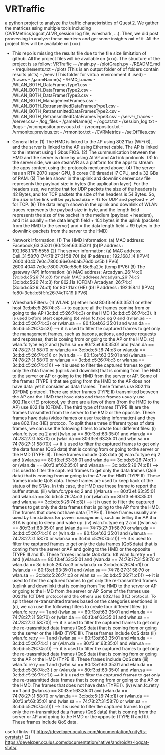 # VRTraffic
a python project to analyze the traffic characteristics of Quest 2. We gather the matrices using multiple tools including (OVRMetrics,logcat,ALVR_session log file, wireshark, ...). Then, we did post processing to analyze these matrices and get some insights out of it. All the project files will be available on (xxx)

* This repo is missing the results file due to the file size limitation of github. All the project files will be available on (xxx). The structure of the project is as follow:
        VRTraffic -- /main.py
        		   - /plotGraph.py
                   - /README.md
                   - /requirements.txt
                   - /plots (This is an output folder of of folders contain results plots)
                   - /venv  (This folder for virtual environment if used)
                   - /traces    - /gameName(s) - /HMD_traces      - /WLAN_BOTH_DataFramesType1.csv
                   									              - /WLAN_BOTH_DataFramesType2.csv
                   									              - /WLAN_BOTH_DataFramesType3.csv
                   									              - /WLAN_BOTH_ManagementFrames.csv
                   								 	              - /WLAN_BOTH_RetransmittedDataFramesType1.csv
                   									              - /WLAN_BOTH_RetransmittedDataFramesType2.csv
                   									              - /WLAN_BOTH_RetransmittedDataFramesType3.csv
                                               - /server_traces   - /server.csv
                   - /log_files - /gameName(s) - /logcat.txt
                   							   - /session_log.txt
                   							   - /logs            - /vrcompositor.previous.txt
                   							 				      - /vrcompositor.txt
                   							 				      - /vrmonitor.previous.txt
                   							 				      - /vrmonitor.txt
                   							   - /OVRMetrics      - /setOfFiles.csv
                   
                    

* General Info:
    (1) The HMD is linked to the AP using 802.11ax (WiFi 6), and the server is linked to the AP using Ethernet cable. The AP is linked to the internet using 1 Gbps FIOS.
    (2) The cummunication between the HMD and the server is done by using ALVR and AirLink protocols.
    (3) In the server side, we use steamVR as a platform for the apps to stream the apps content using the protocols mentioned above.
    (4) The server has an RTX 2070 super GPU, 8 cores (16 threads) i7 CPU, and a 32 GBs of RAM.
    (5) The len shown in the uplink and downlink server.csv file represents the payload size in bytes (the application layer). For the headers size, we notice that for UDP packets the size of the headers is 42 Bytes, and for TCP packets the size of the headers is 54 Bytes. So, the size in the link will be payload size + 42 for UDP and payload + 54 for TCP.
    (6) The data length shown in the uplink and downlink of WLAN traces represents the payload size in byte, and the length field represents the size of the packet in the medium (payload + headers), and it is usually = the data length field + 104 bytes in the uplink (packets from the HMD to the server) and = the data length field + 99 bytes in the downlink (packets from the server to the HMD)
    
    
* Network Information:
    (1) The HMD information:
            (a) MAC address: Facebook_63:35:01 (80:f3:ef:63:35:01)
            (b) IP address : 192.168.1.179:5555
    (2) The server information:
            (a) MAC address: Dell_31:58:70     (74:78:27:31:58:70)
            (b) IP address : 192.168.1.14 (IPV4)
                             2600:4040:7e0c:7800:66e0:ebab:76d0:ce5b (IPV6)
                             2600:4040:7e0c:7800:793c:58c6:f8e8:a20e (temp IPV6)
    (6) The gateway (AP) information:
            (a) MAC address: Arcadyan_26:74:c0 (3c:bd:c5:26:74:c0) for main MAC address
                             Arcadyan_26:74:c3 (3c:bd:c5:26:74:c3) for 802.11a  (OFDM)
                             Arcadyan_26:74:c1 (3c:bd:c5:26:74:c1) for 802.11ax (HE)
            (b) IP address : 192.168.1.1  (IPV4)
                             fe80::3ebd:c5ff:fe26:74c1%19  (IPV6)


* Wireshark Filters:
    (1) WLAN:
                (a) ether host 80:f3:ef:63:35:01 or ether host 3c:bd:c5:26:74:c3 --> to capture all the frames coming from or going to the AP (3c:bd:c5:26:74:c3) or the HMD (3c:bd:c5:26:74:c3). It is used before start capturing
                (b) wlan.fc.type eq 0 and ((wlan.sa == 3c:bd:c5:26:74:c3) or (wlan.sa == 80:f3:ef:63:35:01 and wlan.da == 3c:bd:c5:26:74:c3)) --> it is used to filter the captured frames to get only the management frames, such as bacons, actions, and prope requests and responses, that is coming from or going to the AP or the HMD.
                (c) wlan.fc.type eq 2 and ((wlan.sa == 80:f3:ef:63:35:01 and (wlan.da == 74:78:27:31:58:70 or wlan.da == 3c:bd:c5:26:74:c3 or wlan.da == 3c:bd:c5:26:74:c1)) or (wlan.da == 80:f3:ef:63:35:01 and (wlan.sa == 74:78:27:31:58:70 or wlan.sa == 3c:bd:c5:26:74:c3 or wlan.sa == 3c:bd:c5:26:74:c1))) --> it is used to filter the captured frames to get only the data frames (uplink and downlink) that is coming from The HMD to the server or AP or going to the HMD from the server or AP. Some of the frames (TYPE I) that are going from the HMD to the AP does not have data, yet it consider as data frames. These frames use 802.11a (OFDM) protocol. There are other frames (TYPE II) transmitted between the AP and the HMD that have data and these frames usually use 802.11ax (HE) protocol, yet there are a few of them (from the HMD to the AP) use 802.11a (OFDM). The third type of frames (TYPE III) are the frames transmitted from the server to the HMD or the opposite. These frames have data (video frames or user tracking information) and they use 802.11ax (HE) protocol. To split these three different types of data frames, we can use the following filters to create four different files:
                    (i)   wlan.fc.type eq 2 and ((wlan.sa == 80:f3:ef:63:35:01 and wlan.da == 74:78:27:31:58:70) or (wlan.da == 80:f3:ef:63:35:01 and wlan.sa == 74:78:27:31:58:70)) --> it is used to filter the captured frames to get only the data frames (QoS data) that is coming from or going to the server or the HMD (TYPE III). These frames include QoS data
                    (ii)  wlan.fc.type eq 2 and ((wlan.sa == 80:f3:ef:63:35:01 and wlan.da == 3c:bd:c5:26:74:c1 ) or (wlan.da == 80:f3:ef:63:35:01 and wlan.sa == 3c:bd:c5:26:74:c1)) --> it is used to filter the captured frames to get only the data frames (QoS data) that is coming from or going to the AP or the HMD (TYPE II). These frames include QoS data. These frames are used to keep track of the status of the STAs. In this case, the HMD use these frame to report the buffer status.
                    (iii) wlan.fc.type eq 2 and ((wlan.sa == 80:f3:ef:63:35:01 and wlan.da == 3c:bd:c5:26:74:c3 ) or (wlan.da == 80:f3:ef:63:35:01 and wlan.sa == 3c:bd:c5:26:74:c3)) --> it is used to filter the captured frames to get only the data frames that is going to the AP from the HMD. The frames that does not have data (TYPE I). These frames usually are used by the stations for power management, such as telling the AP tha STA is going to sleep and wake up.
                    (iv)  wlan.fc.type eq 2 and ((wlan.sa == 80:f3:ef:63:35:01 and (wlan.da == 74:78:27:31:58:70 or wlan.da == 3c:bd:c5:26:74:c1)) or (wlan.da == 80:f3:ef:63:35:01 and (wlan.sa == 74:78:27:31:58:70 or wlan.sa == 3c:bd:c5:26:74:c1))) --> it is used to filter the captured frames to get only the data frames (QoS data) that is coming from the server or AP and going to the HMD or the opposite (TYPE III and II). These frames include QoS data.
                (d) wlan.fc.retry == 1 and ((wlan.sa == 80:f3:ef:63:35:01 and (wlan.da == 74:78:27:31:58:70 or wlan.da == 3c:bd:c5:26:74:c3 or wlan.da == 3c:bd:c5:26:74:c1)) or (wlan.da == 80:f3:ef:63:35:01 and (wlan.sa == 74:78:27:31:58:70 or wlan.sa == 3c:bd:c5:26:74:c3 or wlan.sa == 3c:bd:c5:26:74:c1))) --> it is used to filter the captured frames to get only the re-transmitted frames (uplink and downlink) that is coming from The HMD to the server or AP or going to the HMD from the server or AP. Some of the frames use 802.11a (OFDM) protocol and the others use 802.11ax (HE) protocol. To split these re-transmitted frames based on the categories mentioned in (c), we can use the following filters to create four different files:
                    (i)   wlan.fc.retry == 1 and ((wlan.sa == 80:f3:ef:63:35:01 and wlan.da == 74:78:27:31:58:70) or (wlan.da == 80:f3:ef:63:35:01 and wlan.sa == 74:78:27:31:58:70)) --> it is used to filter the captured frames to get only the re-transmitted data frames (QoS data) that is coming from or going to the server or the HMD (TYPE III). These frames include QoS data
                    (ii)  wlan.fc.retry == 1 and ((wlan.sa == 80:f3:ef:63:35:01 and wlan.da == 3c:bd:c5:26:74:c1 ) or (wlan.da == 80:f3:ef:63:35:01 and wlan.sa == 3c:bd:c5:26:74:c1)) --> it is used to filter the captured frames to get only the re-transmitted data frames (QoS data) that is coming from or going to the AP or the HMD (TYPE II). These frames include QoS data
                    (iii) wlan.fc.retry == 1 and ((wlan.sa == 80:f3:ef:63:35:01 and wlan.da == 3c:bd:c5:26:74:c3 ) or (wlan.da == 80:f3:ef:63:35:01 and wlan.sa == 3c:bd:c5:26:74:c3)) --> it is used to filter the captured frames to get only the re-transmitted data frames that is coming from or going to the AP or the HMD. The frames that does not have data (TYPE I).
                    (iv)  wlan.fc.retry == 1 and ((wlan.sa == 80:f3:ef:63:35:01 and (wlan.da == 74:78:27:31:58:70 or wlan.da == 3c:bd:c5:26:74:c1)) or (wlan.da == 80:f3:ef:63:35:01 and (wlan.sa == 74:78:27:31:58:70 or wlan.sa == 3c:bd:c5:26:74:c1))) --> it is used to filter the captured frames to get only the re-transmitted data frames (QoS data) that is coming from the server or AP and going to the HMD or the opposite (TYPE III and II). These frames include QoS data.
                



useful links:
    (1) https://developer.oculus.com/documentation/unity/ts-ovrstats/
    (2) https://developer.oculus.com/documentation/native/android/ts-logcat-stats/

